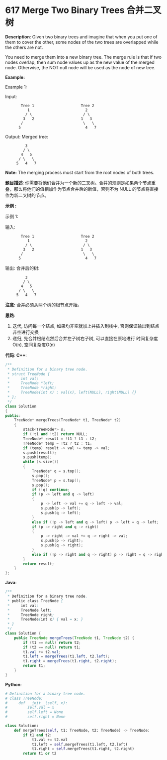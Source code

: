 # 617 Merge Two Binary Trees 合并二叉树

__Description__:
Given two binary trees and imagine that when you put one of them to cover the other, some nodes of the two trees are overlapped while the others are not.

You need to merge them into a new binary tree. The merge rule is that if two nodes overlap, then sum node values up as the new value of the merged node. Otherwise, the NOT null node will be used as the node of new tree.

__Example:__

Example 1:

Input:

```text
       Tree 1                     Tree 2                  
          1                         2                             
         / \                       / \                            
        3   2                     1   3                        
       /                           \   \                      
      5                             4   7         
```

Output:
Merged tree:

```text
         3
        / \
       4   5
      / \   \ 
     5   4   7
```

__Note:__
The merging process must start from the root nodes of both trees.

__题目描述__:
你需要将他们合并为一个新的二叉树。合并的规则是如果两个节点重叠，那么将他们的值相加作为节点合并后的新值，否则不为 NULL 的节点将直接作为新二叉树的节点。

__示例 :__

示例 1:

输入:

```text
       Tree 1                     Tree 2                  
          1                         2                             
         / \                       / \                            
        3   2                     1   3                        
       /                           \   \                      
      5                             4   7         
```

输出:
合并后的树:

```text
         3
        / \
       4   5
      / \   \ 
     5   4   7
```

__注意:__
合并必须从两个树的根节点开始。

__思路__:

1. 迭代, 访问每一个结点, 如果均非空就加上并插入到栈中, 否则保证输出到结点非空进行交换
2. 递归, 先合并根结点然后合并左子树右子树, 可以直接在原地进行
时间复杂度O(n), 空间复杂度O(n)

__代码__:
__C++__:

```C++
/**
 * Definition for a binary tree node.
 * struct TreeNode {
 *     int val;
 *     TreeNode *left;
 *     TreeNode *right;
 *     TreeNode(int x) : val(x), left(NULL), right(NULL) {}
 * };
 */
class Solution 
{
public:
    TreeNode* mergeTrees(TreeNode* t1, TreeNode* t2) 
    {
        stack<TreeNode*> s;
        if (!t1 and !t2) return NULL;
        TreeNode* result = !t1 ? t1 : t2;
        TreeNode* temp = !t2 ? t2 : t1;
        if (temp) result -> val += temp -> val;
        s.push(result);
        s.push(temp);
        while (s.size()) 
        {
            TreeNode* q = s.top();
            s.pop();
            TreeNode* p = s.top();
            s.pop();
            if (!q) continue;
            if (p -> left and q -> left) 
            {
                p -> left -> val += q -> left -> val;
                s.push(p -> left);
                s.push(q -> left);
            } 
            else if (!p -> left and q -> left) p -> left = q -> left;
            if (p -> right and q -> right) 
            {
                p -> right -> val += q -> right -> val;
                s.push(p -> right);
                s.push(q -> right);
            } 
            else if (!p -> right and q -> right) p -> right = q -> right;
        }
        return result;
    }
};
```

__Java__:

```Java
/**
 * Definition for a binary tree node.
 * public class TreeNode {
 *     int val;
 *     TreeNode left;
 *     TreeNode right;
 *     TreeNode(int x) { val = x; }
 * }
 */
class Solution {
    public TreeNode mergeTrees(TreeNode t1, TreeNode t2) {
        if (t1 == null) return t2;
        if (t2 == null) return t1;
        t1.val += t2.val;
        t1.left = mergeTrees(t1.left, t2.left);
        t1.right = mergeTrees(t1.right, t2.right);
        return t1;
    }
}
```

__Python__:

```Python
# Definition for a binary tree node.
# class TreeNode:
#     def __init__(self, x):
#         self.val = x
#         self.left = None
#         self.right = None

class Solution:
    def mergeTrees(self, t1: TreeNode, t2: TreeNode) -> TreeNode:
        if t1 and t2:
            t1.val += t2.val
            t1.left = self.mergeTrees(t1.left, t2.left)
            t1.right = self.mergeTrees(t1.right, t2.right)
        return t1 or t2
```

